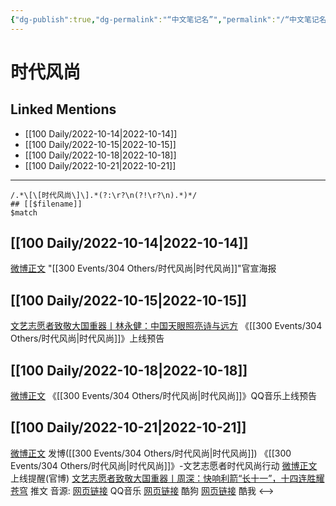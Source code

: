 ```yaml
---
{"dg-publish":true,"dg-permalink":"“中文笔记名”","permalink":"/“中文笔记名”/"}
---
```


# 时代风尚

## Linked Mentions
- [[100 Daily/2022-10-14\|2022-10-14]]
- [[100 Daily/2022-10-15\|2022-10-15]]
- [[100 Daily/2022-10-18\|2022-10-18]]
- [[100 Daily/2022-10-21\|2022-10-21]]


---

```expander
/.*\[\[时代风尚\]\].*(?:\r?\n(?!\r?\n).*)*/
## [[$filename]]
$match
```
## [[100 Daily/2022-10-14\|2022-10-14]]

[微博正文](http://weibo.com/3211895913/MaiPDiXv6) "[[300 Events/304 Others/时代风尚\|时代风尚]]"官宣海报

## [[100 Daily/2022-10-15\|2022-10-15]]

[文艺志愿者致敬大国重器丨林永健：中国天眼照亮诗与远方](https://weibo.cn/sinaurl?u=https%3A%2F%2Fmp.weixin.qq.com%2Fs%2FBzpu4xJEgisXpUH29GRGgA) 《[[300 Events/304 Others/时代风尚\|时代风尚]]》上线预告

## [[100 Daily/2022-10-18\|2022-10-18]]

[微博正文](https://weibo.com/detail/4825861074716709) 《[[300 Events/304 Others/时代风尚\|时代风尚]]》QQ音乐上线预告

## [[100 Daily/2022-10-21\|2022-10-21]]

[微博正文](http://weibo.com/1736988591/MbmlUwuVo) 发博([[300 Events/304 Others/时代风尚\|时代风尚]])
《[[300 Events/304 Others/时代风尚\|时代风尚]]》-文艺志愿者时代风尚行动
[微博正文](https://weibo.com/3211895913/MbmbIoFIK) 上线提醒(官博)
[文艺志愿者致敬大国重器丨周深：快响利箭“长十一”，十四连胜耀苍穹](https://weibo.cn/sinaurl?u=https%3A%2F%2Fmp.weixin.qq.com%2Fs%2FLIGtD6b5XwPn1F2WHI69OQ) 推文
音源:
[网页链接](https://weibo.cn/sinaurl?u=https%3A%2F%2Fy.qq.com%2Fn%2Fryqq%2FsongDetail%2F379092910) QQ音乐
[网页链接](https://weibo.cn/sinaurl?u=https%3A%2F%2Fwww.kugou.com%2Fmixsong%2F7h0reaae.html%23hash%3DEA69F0BA70A357A47639F1F08949DAAF%26album_id%3D62265197%26album_audio_id%3D451852210) 酷狗
[网页链接](https://weibo.cn/sinaurl?u=https%3A%2F%2Fm.kuwo.cn%2Fyinyue%2F244943920%3Ff%3Dip%26t%3Dusercopy%26isstar%3D1) 酷我
<-->
